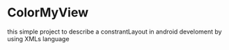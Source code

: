 # ColorMyView
this simple project to describe a constrantLayout in android develoment by using XMLs language

